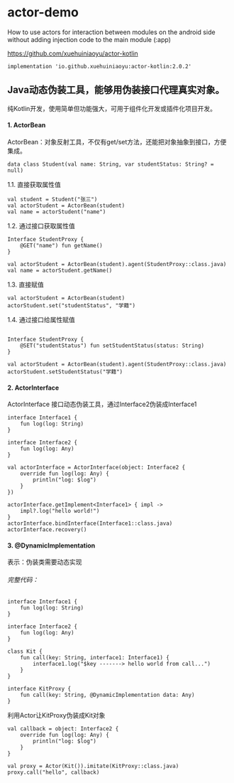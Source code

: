 # actor-demo
How to use actors for interaction between modules on the android side without adding injection code to the main module (:app)

https://github.com/xuehuiniaoyu/actor-kotlin

```
implementation 'io.github.xuehuiniaoyu:actor-kotlin:2.0.2'
```

## Java动态伪装工具，能够用伪装接口代理真实对象。

纯Kotlin开发，使用简单但功能强大，可用于组件化开发或插件化项目开发。

#### 1. ActorBean
ActorBean：对象反射工具，不仅有get/set方法，还能把对象抽象到接口，方便集成。

```
data class Student(val name: String, var studentStatus: String? = null)
```

1.1. 直接获取属性值

```
val student = Student("张三")
val actorStudent = ActorBean(student)
val name = actorStudent("name")
```

1.2. 通过接口获取属性值
```
Interface StudentProxy {
    @GET("name") fun getName()
}

val actorStudent = ActorBean(student).agent(StudentProxy::class.java)
val name = actorStudent.getName()
```

1.3. 直接赋值

```
val actorStudent = ActorBean(student)
actorStudent.set("studentStatus", "学籍")
```

1.4. 通过接口给属性赋值

```

Interface StudentProxy {
    @SET("studentStatus") fun setStudentStatus(status: String)
}

val actorStudent = ActorBean(student).agent(StudentProxy::class.java)
actorStudent.setStudentStatus("学籍")
```

#### 2. ActorInterface
ActorInterface 接口动态伪装工具，通过Interface2伪装成Interface1
```
interface Interface1 {
    fun log(log: String)
}

```

```
interface Interface2 {
    fun log(log: Any)
}
```

```
val actorInterface = ActorInterface(object: Interface2 {
    override fun log(log: Any) {
        println("log: $log")
    }
})

actorInterface.getImplement<Interface1> { impl ->
    impl?.log("hello world!")
}
actorInterface.bindInterface(Interface1::class.java)
actorInterface.recovery()
```


#### 3. @DynamicImplementation
表示：伪装类需要动态实现


###### 完整代码：
```
interface Interface1 {
    fun log(log: String)
}

interface Interface2 {
    fun log(log: Any)
}
```
```
class Kit {
    fun call(key: String, interface1: Interface1) {
        interface1.log("$key -------> hello world from call...")
    }
}
```

```
interface KitProxy {
    fun call(key: String, @DynamicImplementation data: Any)
}
```

利用Actor让KitProxy伪装成Kit对象

```
val callback = object: Interface2 {
    override fun log(log: Any) {
        println("log: $log")
    }
}

val proxy = Actor(Kit()).imitate(KitProxy::class.java)
proxy.call("hello", callback)
```
